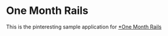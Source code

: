 # One Month Rails

This is the pinteresting sample application for [*One Month Rails](http://onemonthrails.com)



